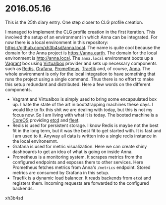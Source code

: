 # 2016.05.16
This is the 25th diary entry. One step closer to CLG profile creation.

I managed to implement the CLG profile creation in the first iteration. This
involved the setup of an environment in which Anna can be integrated. For now
there is a local environment in this repository:
https://github.com/xh3b4sd/anna.local. The name is quite cool because the
domain for the Anna project is https://anna.earth. The domain for the local
environment is http://anna.local. The `anna.local` environment boots up a
[Vagrant]() box using [Virtualbox]() provider and sets up necessary components
such as [Redis](http://redis.io), [Grafana](http://grafana.org),
[Prometheus](https://prometheus.io), [Traefik](https://traefik.io) and, of
course, [Anna](https://anna.earth). The whole environment is only for the local
integration to have something that runs the project using a single command.
Thus there is no effort to make this setup redundant and distributed. Here a
few words on the different components.

- Vagrant and Virtualbox is simply used to bring some encapsulated box up. I
  hate the state of the art in bootstrapping machines these days. I would like
  to fix this shit we are dealing with today, but this is not my focus now. So
  I am living with what it is today. The booted machine is a
  [CoreOS](https://coreos.com) providing [etcd](https://github.com/coreos/etcd)
  and [fleet](https://github.com/coreos/fleet).
- Redis is used for persistent storage. I know Redis is maybe not the best fit
  in the long term, but it was the best fit to get started with. It is fast and
  I am used to it. Anyway all data is written into a single redis instance in
  the local environemnt.
- Grafana is used for metric visualization. Here we can create shiny dashboards
  to get an idea of what is going on inside Anna.
- Prometheus is a monitoring system. It scrapes metrics from the configured
  endpoints and exposes them to other services. Here Prometheus fetches metrics
  from Anna's `/metrics` endpoint. Stored metrics are consumed by Grafana in
  this setup.
- Traefik is a dynamic load balancer. It reads backends from `etcd` and
  registers them. Incoming requests are forwarded to the configured backends.

xh3b4sd
